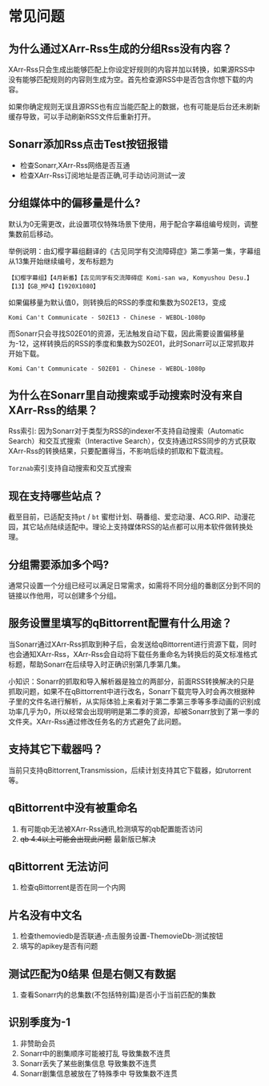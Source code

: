 # 常见问题

## 为什么通过XArr-Rss生成的分组Rss没有内容？

XArr-Rss只会生成出能够匹配上你设定好规则的内容并加以转换，如果源RSS中没有能够匹配规则的内容则生成为空。首先检查源RSS中是否包含你想下载的内容。

如果你确定规则无误且源RSS也有应当能匹配上的数据，也有可能是后台还未刷新缓存导致，可以手动刷新RSS文件后重新打开。

## Sonarr添加Rss点击Test按钮报错

- 检查Sonarr,XArr-Rss网络是否互通
- 检查XArr-Rss订阅地址是否正确,可手动访问测试一波

## 分组媒体中的偏移量是什么?

默认为0无需更改，此设置项仅特殊场景下使用，用于配合字幕组编号规则，调整集数前后移动。

举例说明：由幻樱字幕组翻译的《古见同学有交流障碍症》第二季第一集，字幕组从13集开始继续编号，发布标题为

`【幻樱字幕组】【4月新番】【古见同学有交流障碍症 Komi-san wa, Komyushou Desu.】【13】【GB_MP4】【1920X1080】`

如果偏移量为默认值0，则转换后的RSS的季度和集数为S02E13，变成

`Komi Can't Communicate - S02E13 - Chinese - WEBDL-1080p`

而Sonarr只会寻找S02E01的资源，无法触发自动下载，因此需要设置偏移量为-12，这样转换后的RSS的季度和集数为S02E01，此时Sonarr可以正常抓取并开始下载。

`Komi Can't Communicate - S02E01 - Chinese - WEBDL-1080p`

## 为什么在Sonarr里自动搜索或手动搜索时没有来自XArr-Rss的结果？

Rss索引: 因为Sonarr对于类型为RSS的indexer不支持自动搜索（Automatic Search）和交互式搜索（Interactive
Search），仅支持通过RSS同步的方式获取XArr-Rss的转换结果，只要配置得当，不影响后续的抓取和下载流程。

`Torznab`索引支持自动搜索和交互式搜索

## 现在支持哪些站点？

截至目前，已适配支持`pt` / `bt` 蜜柑计划、萌番组、爱恋动漫、ACG.RIP、动漫花园，其它站点陆续适配中。理论上支持媒体RSS的站点都可以用本软件做转换处理。

## 分组需要添加多个吗?

通常只设置一个分组已经可以满足日常需求，如需将不同分组的番剧区分到不同的链接以作他用，可以创建多个分组。

## 服务设置里填写的qBittorrent配置有什么用途？

当Sonarr通过XArr-Rss抓取到种子后，会发送给qBittorrent进行资源下载，同时也会通知XArr-Rss，XArr-Rss会自动将下载任务重命名为转换后的英文标准格式标题，帮助Sonarr在后续导入时正确识别第几季第几集。

>
小知识：Sonarr的抓取和导入解析器是独立的两部分，前面RSS转换解决的只是抓取问题，如果不在qBittorrent中进行改名，Sonarr下载完导入时会再次根据种子里的文件名进行解析，从实际体验上来看对于第二季第三季等多季动画的识别成功率几乎为0，所以经常会出现明明是第二季的资源，却被Sonarr放到了第一季的文件夹。XArr-Rss通过修改任务名的方式避免了此问题。

## 支持其它下载器吗？

当前只支持qBittorrent,Transmission，后续计划支持其它下载器，如rutorrent等。

## qBittorrent中没有被重命名

1. 有可能qb无法被XArr-Rss通讯,检测填写的qb配置能否访问
2. ~~qb 4.4以上可能会出现此问题~~ 最新版已解决

## qBittorrent 无法访问

1. 检查qBittorrent是否在同一个内网

## 片名没有中文名

1. 检查themoviedb是否联通-点击服务设置-ThemovieDb-测试按钮
2. 填写的apikey是否有问题

## 测试匹配为0结果 但是右侧又有数据

1. 查看Sonarr内的总集数(不包括特别篇)是否小于当前匹配的集数

## 识别季度为-1
1. 非赞助会员
2. Sonarr中的剧集顺序可能被打乱  导致集数不连贯
3. Sonarr丢失了某些剧集信息  导致集数不连贯
4. Sonarr剧集信息被放在了特殊季中 导致集数不连贯